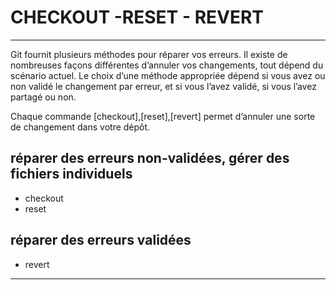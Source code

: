 CHECKOUT -RESET - REVERT 
=========================

---

Git fournit plusieurs méthodes pour réparer vos erreurs.
Il existe de nombreuses façons différentes d’annuler vos changements, tout dépend du scénario actuel.
Le choix d’une méthode appropriée dépend si vous avez ou non validé le changement par erreur, et si vous l’avez validé, si vous l’avez partagé ou non.

Chaque commande [checkout],[reset],[revert] permet d’annuler une sorte de changement dans votre dépôt. 

## réparer des erreurs non-validées, gérer des fichiers individuels
* checkout 
* reset 

## réparer des erreurs validées
* revert

---









